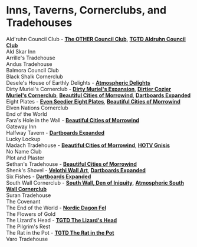 # Inns, Taverns, Cornerclubs, and Tradehouses

Ald'ruhn Council Club - [**The OTHER Council Club**](https://www.nexusmods.com/morrowind/mods/49500), [**TGTD Aldruhn Council Club**](https://www.nexusmods.com/morrowind/mods/34185)    
Ald Skar Inn  
Arrille's Tradehouse  
Andus Tradehouse  
Balmora Council Club  
Black Shalk Cornerclub  
Desele's House of Earthly Delights - [**Atmospheric Delights**](https://www.nexusmods.com/morrowind/mods/47472)  
Dirty Muriel's Cornerclub - [**Dirty Muriel's Expansion**](https://www.nexusmods.com/morrowind/mods/49622), [**Dirtier Cozier Muriel's Cornerclub**](https://www.nexusmods.com/morrowind/mods/49653), [**Beautiful Cities of Morrowind**](https://www.nexusmods.com/morrowind/mods/49231), [**Dartboards Expanded**](https://www.nexusmods.com/morrowind/mods/47976)  
Eight Plates - [**Even Seedier Eight Plates**](https://www.nexusmods.com/morrowind/mods/49236), [**Beautiful Cities of Morrowind**](https://www.nexusmods.com/morrowind/mods/49231)  
Elven Nations Cornerclub  
End of the World  
Fara's Hole in the Wall -  [**Beautiful Cities of Morrowind**](https://www.nexusmods.com/morrowind/mods/49231)  
Gateway Inn  
Halfway Tavern - [**Dartboards Expanded**](https://www.nexusmods.com/morrowind/mods/47976)  
Lucky Lockup  
Madach Tradehouse - [**Beautiful Cities of Morrowind**](https://www.nexusmods.com/morrowind/mods/49231), [**HOTV Gnisis**](https://www.nexusmods.com/morrowind/mods/47978)    
No Name Club  
Plot and Plaster  
Sethan's Tradehouse - [**Beautiful Cities of Morrowind**](https://www.nexusmods.com/morrowind/mods/49231)  
Shenk's Shovel - [**Velothi Wall Art**](https://www.nexusmods.com/morrowind/mods/46454), [**Dartboards Expanded**](https://www.nexusmods.com/morrowind/mods/47976)  
Six Fishes - [**Dartboards Expanded**](https://www.nexusmods.com/morrowind/mods/47976)    
South Wall Cornerclub - [**South Wall, Den of Iniquity**](http://mw.modhistory.com/download-15-13449), [**Atmospheric South Wall Cornerclub**](https://www.nexusmods.com/morrowind/mods/49229)  
Suran Tradehouse  
The Covenant  
The End of the World - [**Nordic Dagon Fel**](https://www.nexusmods.com/morrowind/mods/49603)    
The Flowers of Gold   
The Lizard's Head - [**TGTD The Lizard's Head**](https://www.nexusmods.com/morrowind/mods/39748)  
The Pilgrim's Rest  
The Rat in the Pot - [**TGTD The Rat in the Pot**](https://www.nexusmods.com/morrowind/mods/34186)    
Varo Tradehouse  
